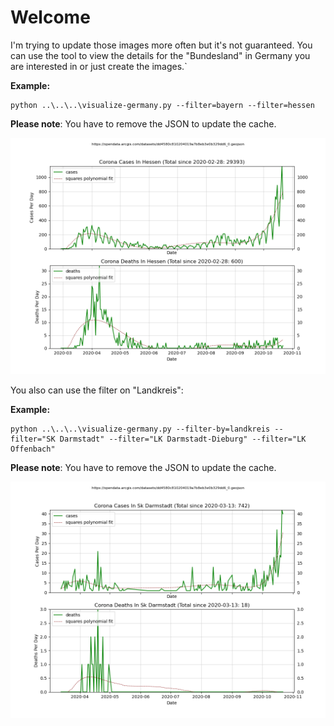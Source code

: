 # Welcome

I'm trying to update those images more often but it's not guaranteed.
You can use the tool to view the details for the "Bundesland" in Germany
you are interested in or just create the images.`

**Example:**

```
python ..\..\..\visualize-germany.py --filter=bayern --filter=hessen
```

**Please note**: You have to remove the JSON to update the cache.

![](covid19-germany-hessen.png)

You also can use the filter on "Landkreis":

**Example:**

```
python ..\..\..\visualize-germany.py --filter-by=landkreis --filter="SK Darmstadt" --filter="LK Darmstadt-Dieburg" --filter="LK Offenbach"
```

**Please note**: You have to remove the JSON to update the cache.

![](covid19-germany-sk-darmstadt.png)
